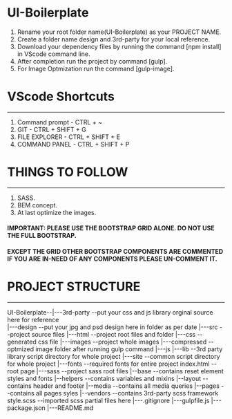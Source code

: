 # UI-Boilerplate

1. Rename your root folder name(UI-Boilerplate) as your PROJECT NAME.
2. Create a folder name design and 3rd-party for your local reference.
3. Download your dependency files by running the command [npm install] in VScode command line.
4. After completion run the project by command [gulp].
5. For Image Optmization run the command [gulp-image].

# VScode Shortcuts
------------------

1. Command prompt 	- CTRL + ~
2. GIT 				- CTRL + SHIFT + G
3. FILE EXPLORER 	- CTRL + SHIFT + E
4. COMMAND PANEL 	- CTRL + SHIFT + P


# THINGS TO FOLLOW
------------------
1. SASS.
2. BEM concept.
3. At last optimize the images.

#### IMPORTANT: PLEASE USE THE BOOTSTRAP GRID ALONE. DO NOT USE THE FULL BOOTSTRAP.
#### EXCEPT THE GRID OTHER BOOTSTRAP COMPONENTS ARE COMMENTED IF YOU ARE IN-NEED OF ANY COMPONENTS PLEASE UN-COMMENT IT. 

# PROJECT STRUCTURE
-------------------
UI-Boilerplate--|---3rd-party    			--put your css and js library orginal source here for reference<br>
				|---design       			--put your jpg and psd design here in folder as per date
				|---src          			--project source files
					|---html     			--project root files and folder
						|---css    			--generated css file
						|---images 			--project whole images 
							|---compressed 	--optmized image folder after running gulp command
						|---js
							|---lib  		--3rd party library script directory for whole project
							|---site 		--common script directory for whole project
						|---fonts  			--required fonts for entire project
						index.html         	--root page
					|---sass     			--project sass root files
						|--base    			--contains reset element styles and fonts
						|--helpers 			--contains variables and mixins 
						|--layout  			--contains header and footer
						|--media   			--contains all media queries 
						|--pages   			--contains all pages syles
						|--vendors 			--contains 3rd-party scss framework
						style.scss 			--imported scss partial files here
				|---.gitignore
				|---gulpfile.js
				|---package.json
				|---README.md